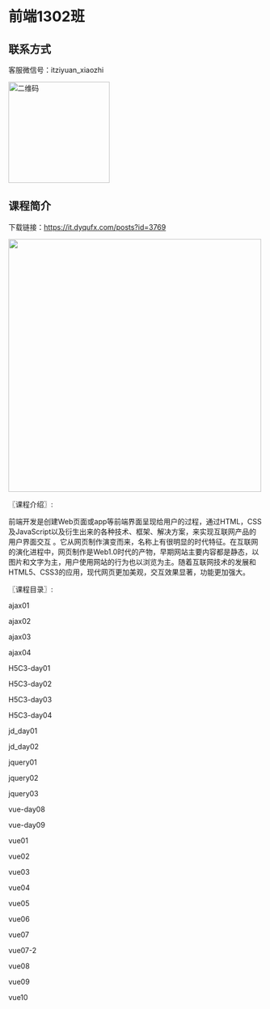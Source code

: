 # 前端1302班

## 联系方式

客服微信号：itziyuan_xiaozhi

<img src="https://ziyuanyun.oss-cn-guangzhou.aliyuncs.com/common/20240614073449/666b82192834a.jpg" width="200" height="200" alt="二维码">

## 课程简介

下载链接：https://it.dyqufx.com/posts?id=3769

<img src="https://ziyuanyun.oss-cn-guangzhou.aliyuncs.com/yun/20240515185327/66449427ddc8d.jpg" width="500" alt="">

  〖课程介绍〗:

 前端开发是创建Web页面或app等前端界面呈现给用户的过程，通过HTML，CSS及JavaScript以及衍生出来的各种技术、框架、解决方案，来实现互联网产品的用户界面交互 。它从网页制作演变而来，名称上有很明显的时代特征。在互联网的演化进程中，网页制作是Web1.0时代的产物，早期网站主要内容都是静态，以图片和文字为主，用户使用网站的行为也以浏览为主。随着互联网技术的发展和HTML5、CSS3的应用，现代网页更加美观，交互效果显著，功能更加强大。

 〖课程目录〗:

 ajax01

 ajax02

 ajax03

 ajax04

 H5C3-day01

 H5C3-day02

 H5C3-day03

 H5C3-day04

 jd_day01

 jd_day02

 jquery01

 jquery02

 jquery03

 vue-day08

 vue-day09

 vue01

 vue02

 vue03

 vue04

 vue05

 vue06

 vue07

 vue07-2

 vue08

 vue09

 vue10 

  